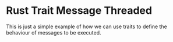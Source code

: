 # Rust Trait Message Threaded

This is just a simple example of how we can use traits to define the behaviour of messages to be executed.
